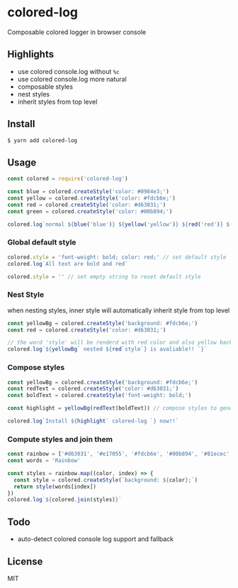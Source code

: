 # colored-log

Composable colored logger in browser console

## Highlights

- use colored console.log without `%c`
- use colored console.log more natural
- composable styles
- nest styles
- inherit styles from top level

## Install

```sh
$ yarn add colored-log
```

## Usage

```js
const colored = require('colored-log')

const blue = colored.createStyle('color: #0984e3;')
const yellow = colored.createStyle('color: #fdcb6e;')
const red = colored.createStyle('color: #d63031;')
const green = colored.createStyle('color: #00b894;')

colored.log`normal ${blue('blue')} ${yellow('yellow')} ${red('red')} ${green('green')}`
```

### Global default style

```js
colored.style = 'font-weight: bold; color: red;' // set default style
colored.log`All text are bold and red`

colored.style = '' // set empty string to reset default style
```

### Nest Style

when nesting styles, inner style will automatically inherit style from top level

```js
const yellowBg = colored.createStyle('background: #fdcb6e;')
const red = colored.createStyle('color: #d63031;')

// the word 'style' will be renderd with red color and also yellow background(inherit from top level)
colored.log`${yellowBg` nested ${red`style`} is avaliable!! `}`
```

### Compose styles

```js
const yellowBg = colored.createStyle('background: #fdcb6e;')
const redText = colored.createStyle('color: #d63031;')
const boldText = colored.createStyle('font-weight: bold;')

const highlight = yellowBg(redText(boldText)) // compose styles to generate new style

colored.log`Install ${highlight` colored-log `} now!!`
```

### Compute styles and join them

```js
const rainbow = ['#d63031', '#e17055', '#fdcb6e', '#00b894', '#81ecec', '#0984e3', '#6c5ce7']
const words = 'Rainbow'

const styles = rainbow.map((color, index) => {
  const style = colored.createStyle(`background: ${color};`)
  return style(words[index])
})
colored.log`${colored.join(styles)}`
```

## Todo

- auto-detect colored console log support and fallback

## License

MIT
